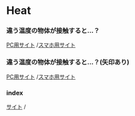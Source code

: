 # Heat

### 違う温度の物体が接触すると…？
[PC用サイト](https://phys-ken.github.io/Heat/Heat.html) /[スマホ用サイト](https://phys-ken.github.io/Heat/Heat_phone.html)

### 違う温度の物体が接触すると…？(矢印あり)
[PC用サイト](https://phys-ken.github.io/Heat/Heat_with_arrow.html) /[スマホ用サイト](https://phys-ken.github.io/Heat/Heat_with_arrow_phone.html)


### index
[サイト](https://phys-ken.github.io/Heat/README.html) /